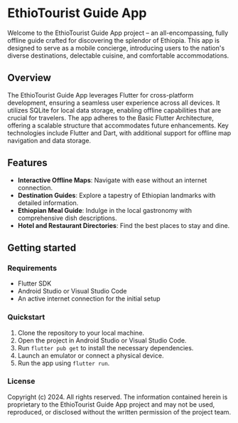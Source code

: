 # EthioTourist Guide App

Welcome to the EthioTourist Guide App project – an all-encompassing, fully offline guide crafted for discovering the splendor of Ethiopia. This app is designed to serve as a mobile concierge, introducing users to the nation's diverse destinations, delectable cuisine, and comfortable accommodations.

## Overview

The EthioTourist Guide App leverages Flutter for cross-platform development, ensuring a seamless user experience across all devices. It utilizes SQLite for local data storage, enabling offline capabilities that are crucial for travelers. The app adheres to the Basic Flutter Architecture, offering a scalable structure that accommodates future enhancements. Key technologies include Flutter and Dart, with additional support for offline map navigation and data storage.

## Features

- **Interactive Offline Maps**: Navigate with ease without an internet connection.
- **Destination Guides**: Explore a tapestry of Ethiopian landmarks with detailed information.
- **Ethiopian Meal Guide**: Indulge in the local gastronomy with comprehensive dish descriptions.
- **Hotel and Restaurant Directories**: Find the best places to stay and dine.

## Getting started

### Requirements

- Flutter SDK
- Android Studio or Visual Studio Code
- An active internet connection for the initial setup

### Quickstart

1. Clone the repository to your local machine.
2. Open the project in Android Studio or Visual Studio Code.
3. Run `flutter pub get` to install the necessary dependencies.
4. Launch an emulator or connect a physical device.
5. Run the app using `flutter run`.

### License

Copyright (c) 2024. All rights reserved. The information contained herein is proprietary to the EthioTourist Guide App project and may not be used, reproduced, or disclosed without the written permission of the project team.
